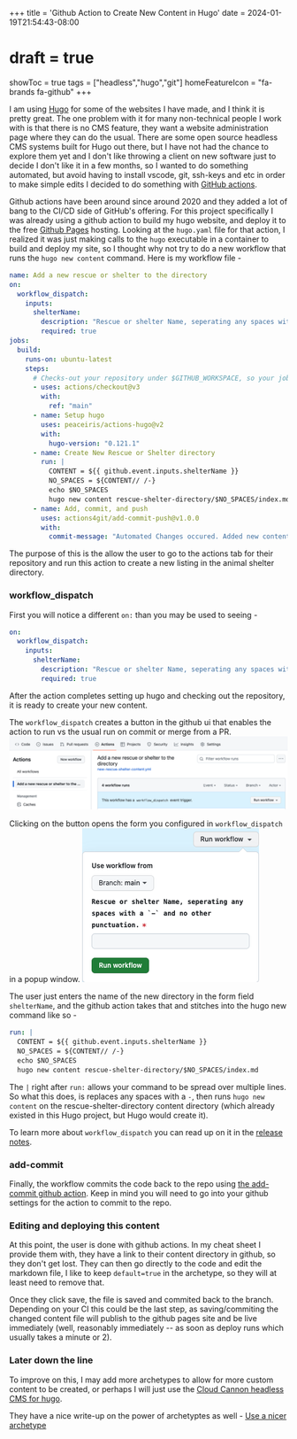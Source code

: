 +++
title = 'Github Action to Create New Content in Hugo'
date = 2024-01-19T21:54:43-08:00
# draft = true
showToc = true
tags = ["headless","hugo","git"]
homeFeatureIcon = "fa-brands fa-github"
+++

I am using [Hugo](https://www.gohugo.io) for some of the websites I have made, and I think it is pretty great. The one problem with it for many non-technical people I work with is that there is no CMS feature, they want a website administration page where they can do the usual. There are some open source headless CMS systems built for Hugo out there, but I have not had the chance to explore them yet and I don't like throwing a client on new software just to decide I don't like it in a few months, so I wanted to do something automated, but avoid having to install vscode, git, ssh-keys and etc in order to make simple edits I decided to do something with [GitHub actions](https://github.com/features/actions).

Github actions have been around since around 2020 and they added a lot of bang to the CI/CD side of GitHub's offering. For this project specifically I was already using a github action to build my hugo website, and deploy it to the free [Github Pages](https://pages.github.com/) hosting. Looking at the `hugo.yaml` file for that action, I realized it was just making calls to the `hugo` executable in a container to build and deploy my site, so I thought why not try to do a new workflow that runs the `hugo new content` command. Here is my workflow file -

```yaml
name: Add a new rescue or shelter to the directory
on:
  workflow_dispatch:
    inputs:
      shelterName:
        description: "Rescue or shelter Name, seperating any spaces with a `-` and no other punctuation."
        required: true
jobs:
  build:
    runs-on: ubuntu-latest
    steps:
      # Checks-out your repository under $GITHUB_WORKSPACE, so your job can access it
      - uses: actions/checkout@v3
        with:
          ref: "main"
      - name: Setup hugo
        uses: peaceiris/actions-hugo@v2
        with:
          hugo-version: "0.121.1"
      - name: Create New Rescue or Shelter directory
        run: |
          CONTENT = ${{ github.event.inputs.shelterName }}
          NO_SPACES = ${CONTENT// /-}
          echo $NO_SPACES
          hugo new content rescue-shelter-directory/$NO_SPACES/index.md
      - name: Add, commit, and push
        uses: actions4git/add-commit-push@v1.0.0
        with:
          commit-message: "Automated Changes occured. Added new content rescue-shelter-directory/${{ github.event.inputs.shelterName }}/index.md"
```

The purpose of this is the allow the user to go to the actions tab for their repository and run this action to create a new listing in the animal shelter directory.

### workflow_dispatch

First you will notice a different `on:` than you may be used to seeing -

```yaml
on:
  workflow_dispatch:
    inputs:
      shelterName:
        description: "Rescue or shelter Name, seperating any spaces with a `-` and no other punctuation."
        required: true
```

After the action completes setting up hugo and checking out the repository, it is ready to create your new content.

The `workflow_dispatch` creates a button in the github ui that enables the action to run vs the usual run on commit or merge from a PR. 
![This is what it looks like](github-actions-workflow-button_feature.png)

Clicking on the button opens the form you configured in `workflow_dispatch` in a popup window. 
![workflow form](workflow-screenshot.png)

The user just enters the name of the new directory in the form field `shelterName`, and the github action takes that and stitches into the hugo new command like so -

```yaml
run: |
  CONTENT = ${{ github.event.inputs.shelterName }}
  NO_SPACES = ${CONTENT// /-}
  echo $NO_SPACES
  hugo new content rescue-shelter-directory/$NO_SPACES/index.md
```

The `|` right after `run:` allows your command to be spread over multiple lines. So what this does, is replaces any spaces with a `-`, then runs `hugo new content` on the rescue-shelter-directory content directory (which already existed in this Hugo project, but Hugo would create it).

To learn more about `workflow_dispatch` you can read up on it in the [release notes](https://github.blog/changelog/2020-07-06-github-actions-manual-triggers-with-workflow_dispatch/).

### add-commit

Finally, the workflow commits the code back to the repo using [the add-commit github action](https://github.com/marketplace/actions/add-commit#about-tokens). Keep in mind you will need to go into your github settings for the action to commit to the repo.

### Editing and deploying this content

At this point, the user is done with github actions. In my cheat sheet I provide them with, they have a link to their content directory in github, so they don't get lost. They can then go directly to the code and edit the markdown file, I like to keep `default=true` in the archetype, so they will at least need to remove that.

Once they click save, the file is saved and commited back to the branch. Depending on your CI this could be the last step, as saving/commiting the changed content file will publish to the github pages site and be live immediately (well, reasonably immediately -- as soon as deploy runs which usually takes a minute or 2).

### Later down the line

To improve on this, I may add more archetypes to allow for more custom content to be created, or perhaps I will just use the [Cloud Cannon headless CMS for hugo](https://cloudcannon.com/).

They have a nice write-up on the power of archetyptes as well - [Use a nicer archetype](https://cloudcannon.com/blog/maximizing-the-convenience-factor-archetypes-in-hugo/)
